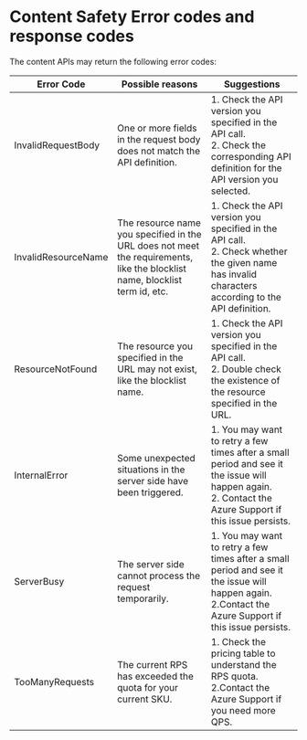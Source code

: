 # Content Safety Error codes and response codes

The content APIs may return the following error codes:

| Error Code          | Possible reasons                                             | Suggestions                                                  |
| ------------------- | ------------------------------------------------------------ | ------------------------------------------------------------ |
| InvalidRequestBody  | One or more fields in the request body does not match the API definition. | 1. Check the API version you specified in the API call. <br/>2. Check the corresponding API definition for the API version you selected. |
| InvalidResourceName | The resource name you specified in the URL does not meet the requirements, like the blocklist name, blocklist term id, etc. | 1. Check the API version you specified in the API call.  <br/>2. Check whether the given name has invalid characters according to the API definition. |
| ResourceNotFound    | The resource you specified in the URL may not exist, like the blocklist name. | 1. Check the API version you specified in the API call. <br/> 2. Double check the existence of the resource specified in the URL. |
| InternalError       | Some unexpected situations in the server side have been triggered. | 1. You may want to retry a few times after a small period and see it the issue will happen again.  <br/>             2. Contact the Azure Support if this issue persists. |
| ServerBusy          | The server side cannot process the request temporarily.      | 1. You may want to retry a few times after a small period and see it the issue will happen again.  <br/>2.Contact the Azure Support if this issue persists. |
| TooManyRequests     | The current RPS has exceeded the quota for your current SKU. | 1. Check the pricing table to understand the RPS quota.   <br/>2.Contact the Azure Support if you need more QPS. |
